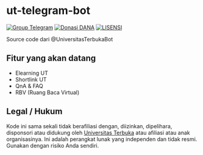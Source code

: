 # ut-telegram-bot

[![Group Telegram](https://img.shields.io/badge/Telegram-Group-blue.svg)](https://t.me/UniversitasTerbuka)
[![Donasi DANA](https://img.shields.io/badge/Donasi-DANA-blue)](https://link.dana.id/qr/1lw2r12r)
[![LISENSI](https://img.shields.io/github/license/hexatester/dapodik)](https://github.com/hexatester/ut-telegram-bot/blob/master/LISENSI)

Source code dari @UniversitasTerbukaBot

## Fitur yang akan datang

- Elearning UT
- Shortlink UT
- QnA & FAQ
- RBV (Ruang Baca Virtual)

## Legal / Hukum

Kode ini sama sekali tidak berafiliasi dengan, diizinkan, dipelihara, disponsori atau didukung oleh [Universitas Terbuka](https://ut.ac.id/) atau afiliasi atau anak organisasinya. Ini adalah perangkat lunak yang independen dan tidak resmi. Gunakan dengan risiko Anda sendiri.
